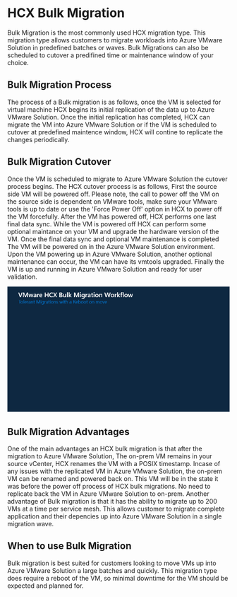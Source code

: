 # HCX Bulk Migration 

Bulk Migration is the most commonly used HCX migration type. This migration type allows customers to migrate workloads into Azure VMware Solution in predefined batches or waves. Bulk Migrations can also be scheduled to cutover a predifined time or maintenance window of your choice.  

## Bulk Migration Process

The process of a Bulk migration is as follows, once the VM is selected for virtual machine HCX begins its initial replication of the data up to Azure VMware Solution. Once the initial replication has completed, HCX can migrate the VM into Azure VMware Solution or if the VM is scheduled to cutover at predefined maintence window, HCX will contine to replicate the changes periodically. 

## Bulk Migration Cutover

Once the VM is scheduled to migrate to Azure VMware Solution the cutover process begins. The HCX cutover process is as follows, First the source side VM will be powered off. Please note, the call to power off the VM on the source side is dependent on VMware tools, make sure your VMware tools is up to date or use the 'Force Power Off' option in HCX to power off the VM forcefully. 
After the VM has powered off, HCX performs one last final data sync. While the VM is powered off HCX can perform some optional maintance on your VM and upgrade the hardware version of the VM. Once the final data sync and optional VM maintenance is completed The VM will be powered on in the Azure VMware Solution environment. Upon the VM powering up in Azure VMware Solution, another optional maintenance can occur, the VM can have its vmtools upgraded. Finally the VM is up and running in Azure VMware Solution and ready for user validation. 

![HCX Bulk Migration](../images/hcx-bulk.gif)


## Bulk Migration Advantages

One of the main advantages an HCX bulk migration is that after the migration to Azure VMware Solution, The on-prem VM remains in your source vCenter, HCX renames the VM with a POSIX timestamp. Incase of any issues with the replicated VM in Azure VMware Solution, the on-prem VM can be renamed and powered back on. This VM will be in the state it was before the power off process of HCX bulk migrations. No need to replicate back the VM in Azure VMware Solution to on-prem. 
Another advantage of Bulk migration is that it has the ability to migrate up to 200 VMs at a time per service mesh. This allows customer to migrate complete application and their depencies up into Azure VMware Solution in a single migration wave. 

## When to use Bulk Migration
Bulk migration is best suited for customers looking to move VMs up into Azure VMware Solution a large batches and quickly. This migration type does require a reboot of the VM, so minimal downtime for the VM should be expected and planned for. 
